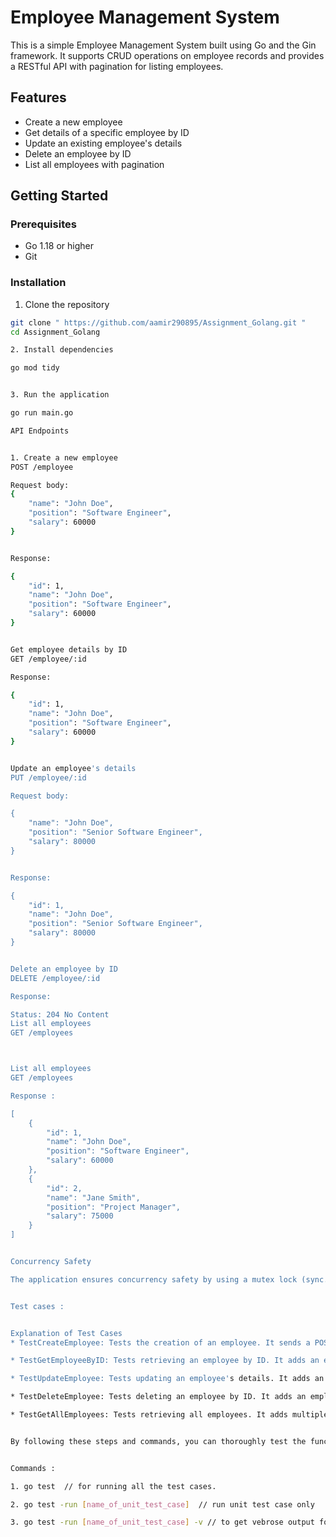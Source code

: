 # Employee Management System

This is a simple Employee Management System built using Go and the Gin framework. It supports CRUD operations on employee records and provides a RESTful API with pagination for listing employees.

## Features

- Create a new employee
- Get details of a specific employee by ID
- Update an existing employee's details
- Delete an employee by ID
- List all employees with pagination

## Getting Started

### Prerequisites

- Go 1.18 or higher
- Git

### Installation

1. Clone the repository

```bash
git clone " https://github.com/aamir290895/Assignment_Golang.git "
cd Assignment_Golang

2. Install dependencies

go mod tidy


3. Run the application

go run main.go

API Endpoints


1. Create a new employee
POST /employee

Request body: 
{
    "name": "John Doe",
    "position": "Software Engineer",
    "salary": 60000
}


Response:

{
    "id": 1,
    "name": "John Doe",
    "position": "Software Engineer",
    "salary": 60000
}


Get employee details by ID
GET /employee/:id

Response:

{
    "id": 1,
    "name": "John Doe",
    "position": "Software Engineer",
    "salary": 60000
}


Update an employee's details
PUT /employee/:id

Request body:

{
    "name": "John Doe",
    "position": "Senior Software Engineer",
    "salary": 80000
}


Response:

{
    "id": 1,
    "name": "John Doe",
    "position": "Senior Software Engineer",
    "salary": 80000
}


Delete an employee by ID
DELETE /employee/:id

Response:

Status: 204 No Content
List all employees
GET /employees



List all employees
GET /employees

Response : 

[
    {
        "id": 1,
        "name": "John Doe",
        "position": "Software Engineer",
        "salary": 60000
    },
    {
        "id": 2,
        "name": "Jane Smith",
        "position": "Project Manager",
        "salary": 75000
    }
]


Concurrency Safety

The application ensures concurrency safety by using a mutex lock (sync.Mutex) around read and write operations on the in-memory employee store.


Test cases :


Explanation of Test Cases
* TestCreateEmployee: Tests the creation of an employee. It sends a POST request to create an employee and checks if the response status is 201 Created and if the employee details match.

* TestGetEmployeeByID: Tests retrieving an employee by ID. It adds an employee to the in-memory store, sends a GET request to retrieve the employee, and checks if the response matches the stored employee.

* TestUpdateEmployee: Tests updating an employee's details. It adds an employee to the store, sends a PUT request to update the employee, and checks if the updated details match the response.

* TestDeleteEmployee: Tests deleting an employee by ID. It adds an employee to the store, sends a DELETE request, and checks if the employee is removed from the store.

* TestGetAllEmployees: Tests retrieving all employees. It adds multiple employees to the store, sends a GET request to retrieve all employees, and checks if the response contains all the stored employees.


By following these steps and commands, you can thoroughly test the functionalities of your Go application and ensure that all CRUD operations work correctly.


Commands :

1. go test  // for running all the test cases.

2. go test -run [name_of_unit_test_case]  // run unit test case only

3. go test -run [name_of_unit_test_case] -v // to get vebrose output for unit test case.







